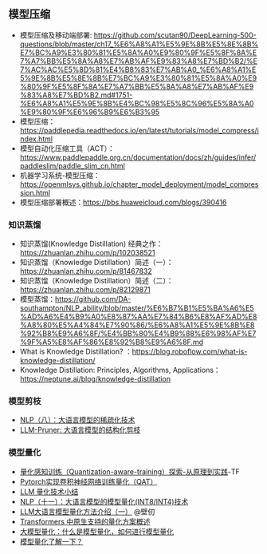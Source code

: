 
## 模型压缩

- 模型压缩及移动端部署: https://github.com/scutan90/DeepLearning-500-questions/blob/master/ch17_%E6%A8%A1%E5%9E%8B%E5%8E%8B%E7%BC%A9%E3%80%81%E5%8A%A0%E9%80%9F%E5%8F%8A%E7%A7%BB%E5%8A%A8%E7%AB%AF%E9%83%A8%E7%BD%B2/%E7%AC%AC%E5%8D%81%E4%B8%83%E7%AB%A0_%E6%A8%A1%E5%9E%8B%E5%8E%8B%E7%BC%A9%E3%80%81%E5%8A%A0%E9%80%9F%E5%8F%8A%E7%A7%BB%E5%8A%A8%E7%AB%AF%E9%83%A8%E7%BD%B2.md#1751-%E6%A8%A1%E5%9E%8B%E4%BC%98%E5%8C%96%E5%8A%A0%E9%80%9F%E6%96%B9%E6%B3%95
- 模型压缩：https://paddlepedia.readthedocs.io/en/latest/tutorials/model_compress/index.html
- 模型自动化压缩工具（ACT）：https://www.paddlepaddle.org.cn/documentation/docs/zh/guides/infer/paddleslim/paddle_slim_cn.html
- 机器学习系统-模型压缩：https://openmlsys.github.io/chapter_model_deployment/model_compression.html
- 模型压缩部署概述：https://bbs.huaweicloud.com/blogs/390416


### 知识蒸馏

- 知识蒸馏(Knowledge Distillation) 经典之作：https://zhuanlan.zhihu.com/p/102038521
- 知识蒸馏（Knowledge Distillation）简述（一）：https://zhuanlan.zhihu.com/p/81467832
- 知识蒸馏（Knowledge Distillation）简述（二）：https://zhuanlan.zhihu.com/p/82129871
- 模型蒸馏：https://github.com/DA-southampton/NLP_ability/blob/master/%E6%B7%B1%E5%BA%A6%E5%AD%A6%E4%B9%A0%E8%87%AA%E7%84%B6%E8%AF%AD%E8%A8%80%E5%A4%84%E7%90%86/%E6%A8%A1%E5%9E%8B%E8%92%B8%E9%A6%8F/%E4%BB%80%E4%B9%88%E6%98%AF%E7%9F%A5%E8%AF%86%E8%92%B8%E9%A6%8F.md
- What is Knowledge Distillation? ：https://blog.roboflow.com/what-is-knowledge-distillation/
- Knowledge Distillation: Principles, Algorithms, Applications：https://neptune.ai/blog/knowledge-distillation



### 模型剪枝

- [NLP（八）：大语言模型的稀疏化技术](https://zhuanlan.zhihu.com/p/615399255)
- [LLM-Pruner: 大语言模型的结构化剪枝](https://zhuanlan.zhihu.com/p/630902012)

### 模型量化

- [量化感知训练（Quantization-aware-training）探索-从原理到实践](https://zhuanlan.zhihu.com/p/548174416)-TF
- [Pytorch实现卷积神经网络训练量化（QAT）](https://zhuanlan.zhihu.com/p/164901397)
- [LLM 量化技术小结](https://zhuanlan.zhihu.com/p/651874446)
- [NLP（十一）：大语言模型的模型量化(INT8/INT4)技术](https://zhuanlan.zhihu.com/p/627436535)
- [LLM大语言模型量化方法介绍（一）](https://www.birentech.com/Research_nstitute_details/13.html) @壁仞
- [Transformers 中原生支持的量化方案概述](https://zhuanlan.zhihu.com/p/666655711)
- [大模型量化：什么是模型量化，如何进行模型量化](https://www.wehelpwin.com/article/4109)
- [模型量化了解一下？](https://zhuanlan.zhihu.com/p/132561405)







